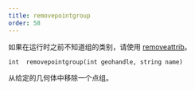 ```yaml
---
title: removepointgroup
order: 58
---
```


如果在运行时之前不知道组的类别，请使用 [removeattrib](removeattrib.html "从几何体中移除属性或组。")。

`int  removepointgroup(int geohandle, string name)`

从给定的几何体中移除一个点组。